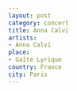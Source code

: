 ```yaml
---
layout: post
category: concert
title: Anna Calvi
artists: 
- Anna Calvi
place: 
- Gaîté Lyrique 
country: France
city: Paris
---
```


